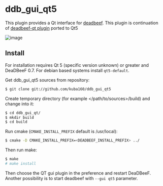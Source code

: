 # ddb_gui_qt5

This plugin provides a Qt interface for [deadbeef](http://deadbeef.sourceforge.net/). This plugin is continuation of [deadbeef-qt plugin](https://github.com/redpunk231/deadbeef-qt.git) ported to Qt5

![image](https://user-images.githubusercontent.com/6359901/56922057-a6252880-6ac7-11e9-807f-3dc7b49ad502.png)

## Install
For installation requires Qt 5 (specific version unknown) or greater and DeaDBeeF 0.7. For debian based systems install `qt5-default`.

Get ddb_gui_qt5 sources from repository:
```bash
$ git clone git://github.com/kuba160/ddb_gui_qt5
```
Create temporary directory (for example </path/to/sources>/build) and change into it:
```bash
$ cd ddb_gui_qt/
$ mkdir build
$ cd build
```
Run cmake (`CMAKE_INSTALL_PREFIX` default is /usr/local):
```bash
$ cmake -D CMAKE_INSTALL_PREFIX=<DEADBEEF_INSTALL_PREFIX> ../
```

Then run make:
```bash
$ make
# make install
```
Then choose the QT gui plugin in the preference and restart DeaDBeeF. Another possibility is to start deadbeef with `--gui qt5`	 parameter.
